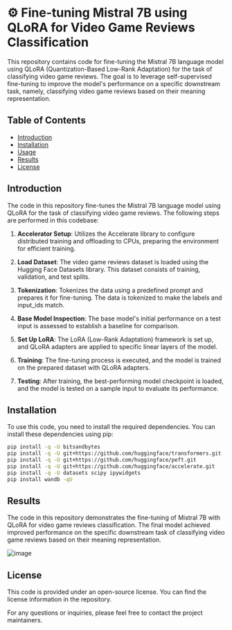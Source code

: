 # ⚙️ Fine-tuning Mistral 7B using QLoRA for Video Game Reviews Classification

This repository contains code for fine-tuning the Mistral 7B language model using QLoRA (Quantization-Based Low-Rank Adaptation) for the task of classifying video game reviews. The goal is to leverage self-supervised fine-tuning to improve the model's performance on a specific downstream task, namely, classifying video game reviews based on their meaning representation.

## Table of Contents

- [Introduction](#introduction)
- [Installation](#installation)
- [Usage](#usage)
- [Results](#results)
- [License](#license)

## Introduction

The code in this repository fine-tunes the Mistral 7B language model using QLoRA for the task of classifying video game reviews. The following steps are performed in this codebase:

1. **Accelerator Setup**: Utilizes the Accelerate library to configure distributed training and offloading to CPUs, preparing the environment for efficient training.

2. **Load Dataset**: The video game reviews dataset is loaded using the Hugging Face Datasets library. This dataset consists of training, validation, and test splits.

3. **Tokenization**: Tokenizes the data using a predefined prompt and prepares it for fine-tuning. The data is tokenized to make the labels and input_ids match.

4. **Base Model Inspection**: The base model's initial performance on a test input is assessed to establish a baseline for comparison.

5. **Set Up LoRA**: The LoRA (Low-Rank Adaptation) framework is set up, and QLoRA adapters are applied to specific linear layers of the model.

6. **Training**: The fine-tuning process is executed, and the model is trained on the prepared dataset with QLoRA adapters.

7. **Testing**: After training, the best-performing model checkpoint is loaded, and the model is tested on a sample input to evaluate its performance.

## Installation

To use this code, you need to install the required dependencies. You can install these dependencies using pip:

```bash
pip install -q -U bitsandbytes
pip install -q -U git+https://github.com/huggingface/transformers.git
pip install -q -U git+https://github.com/huggingface/peft.git
pip install -q -U git+https://github.com/huggingface/accelerate.git
pip install -q -U datasets scipy ipywidgets
pip install wandb -qU
```

## Results

The code in this repository demonstrates the fine-tuning of Mistral 7B with QLoRA for video game reviews classification. The final model achieved improved performance on the specific downstream task of classifying video game reviews based on their meaning representation. 

![image](https://github.com/titi-devv/mistral7b-finetuned/assets/66329321/feb0e1cc-438d-49b4-8f20-06bc41034151)


## License

This code is provided under an open-source license. You can find the license information in the repository.

For any questions or inquiries, please feel free to contact the project maintainers.
```
